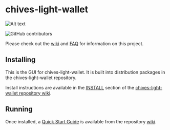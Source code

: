 # chives-light-wallet
![Alt text](https://www.chivescoin.org/img/chives_logo.svg)

![GitHub contributors](https://img.shields.io/github/contributors/HiveProject2021/chives-light-wallet?logo=GitHub)

Please check out the [wiki](https://github.com/HiveProject2021/chives-light-wallet/wiki)
and [FAQ](https://github.com/HiveProject2021/chives-light-wallet/wiki/FAQ) for
information on this project.

## Installing

This is the GUI for chives-light-wallet. It is built into distribution packages in the chives-light-wallet repository.

Install instructions are available in the
[INSTALL](https://github.com/HiveProject2021/chives-light-wallet/wiki/INSTALL)
section of the
[chives-light-wallet repository wiki](https://github.com/HiveProject2021/chives-light-wallet/wiki).

## Running

Once installed, a
[Quick Start Guide](https://github.com/HiveProject2021/chives-light-wallet/wiki/Quick-Start-Guide)
is available from the repository
[wiki](https://github.com/HiveProject2021/chives-light-wallet/wiki).
